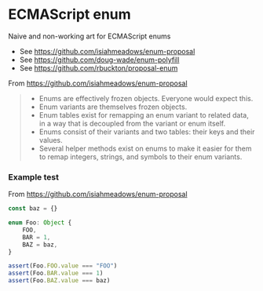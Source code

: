 # ECMAScript enum

Naive and non-working art for ECMAScript enums

* See https://github.com/isiahmeadows/enum-proposal
* See https://github.com/doug-wade/enum-polyfill
* See https://github.com/rbuckton/proposal-enum


From https://github.com/isiahmeadows/enum-proposal
> * Enums are effectively frozen objects. Everyone would expect this.
> * Enum variants are themselves frozen objects.
> * Enum tables exist for remapping an enum variant to related data, in a way that is decoupled from the variant or enum itself.
> * Enums consist of their variants and two tables: their keys and their values.
> * Several helper methods exist on enums to make it easier for them to remap integers, strings, and symbols to their enum variants.


### Example test

From https://github.com/isiahmeadows/enum-proposal

```js
const baz = {}

enum Foo: Object {
    FOO,
    BAR = 1,
    BAZ = baz,
}

assert(Foo.FOO.value === "FOO")
assert(Foo.BAR.value === 1)
assert(Foo.BAZ.value === baz)
```
